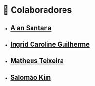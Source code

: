 # 📌 Colaboradores

- ## [Alan Santana](https://github.com/alansanvieira)
- ## [Ingrid Caroline Guilherme](https://github.com/Caroline-githubb)
- ## [Matheus Teixeira](https://github.com/kaoticz)
- ## [Salomão Kim](https://github.com/sekimzero)
